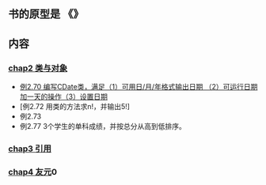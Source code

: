 ##  书的原型是 《》

## 内容
###  [chap2 类与对象](https://github.com/wolflion/GitHubCode/tree/master/C%26CPP/CPPCode/CPPExercises/02ClassAndObject)
+ [例2.70  编写CDate类，满足（1）可用日/月/年格式输出日期 （2）可运行日期加一天的操作（3）设置日期](https://github.com/wolflion/GitHubCode/blob/master/C%26CPP/CPPCode/CPPExercises/02ClassAndObject/E270Test.cpp)
+ [例2.72 用类的方法求n!，并输出5!]
+ 例2.73
+ 例2.77 3个学生的单科成绩，并按总分从高到低排序。

### [chap3 引用]()

### [chap4 友元]()0
